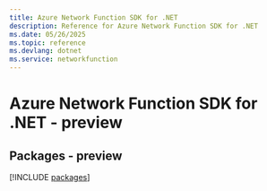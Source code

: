 ```yaml
---
title: Azure Network Function SDK for .NET
description: Reference for Azure Network Function SDK for .NET
ms.date: 05/26/2025
ms.topic: reference
ms.devlang: dotnet
ms.service: networkfunction
---
```

# Azure Network Function SDK for .NET - preview
## Packages - preview
[!INCLUDE [packages](network-function-index.md)]